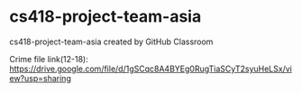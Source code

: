 # cs418-project-team-asia
cs418-project-team-asia created by GitHub Classroom

Crime file link(12-18): https://drive.google.com/file/d/1gSCqc8A4BYEg0RugTiaSCyT2syuHeLSx/view?usp=sharing


